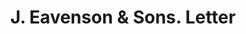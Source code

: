 ---
doi: 10.7916/D84N0GQ1
date_other: '1892'
date_other_textual: '1892'
form: correspondence
genre:
- Letters (correspondence)
name:
- J. Eavenson & Sons
object_in_context_url: https://biggert.cul.columbia.edu/items/view/ave_biggert_01418
subject_hierarchical_geographic:
- Philadelphia, Pennsylvania, United States
subject_name:
- J. Eavenson & Sons
title: J. Eavenson & Sons. Letter
sort_title: J. Eavenson & Sons. Letter
call_number: ave_biggert_01418
coordinates:
- 40.00944444444445,-75.13333333333334
pid: ave_biggert_01418
identifiers: ave_biggert_01418
thumbnail: false
permalink: /biggert/ave_biggert_01418/
layout: iiif-image-page
---